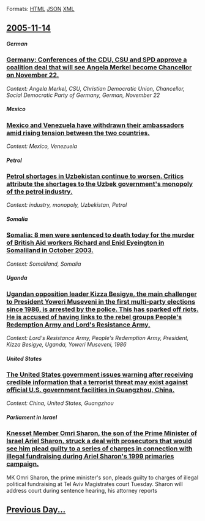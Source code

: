 
Formats: [HTML](2005/11/14/index.html)  [JSON](2005/11/14/index.json)  [XML](2005/11/14/index.xml)  

## [2005-11-14](/news/2005/11/14/index.md)

##### German
### [ Germany: Conferences of the CDU, CSU and SPD approve a coalition deal that will see Angela Merkel become Chancellor on November 22. ](/news/2005/11/14/germany-conferences-of-the-cdu-csu-and-spd-approve-a-coalition-deal-that-will-see-angela-merkel-become-chancellor-on-november-22.md)
_Context: Angela Merkel, CSU, Christian Democratic Union, Chancellor, Social Democratic Party of Germany, German, November 22_

##### Mexico
### [ Mexico and Venezuela have withdrawn their ambassadors amid rising tension between the two countries. ](/news/2005/11/14/mexico-and-venezuela-have-withdrawn-their-ambassadors-amid-rising-tension-between-the-two-countries.md)
_Context: Mexico, Venezuela_

##### Petrol
### [ Petrol shortages in Uzbekistan continue to worsen. Critics attribute the shortages to the Uzbek government's monopoly of the petrol industry. ](/news/2005/11/14/petrol-shortages-in-uzbekistan-continue-to-worsen-critics-attribute-the-shortages-to-the-uzbek-government-s-monopoly-of-the-petrol-industr.md)
_Context: industry, monopoly, Uzbekistan, Petrol_

##### Somalia
### [ Somalia: 8 men were sentenced to death today for the murder of British Aid workers Richard and Enid Eyeington in Somaliland in October 2003. ](/news/2005/11/14/somalia-8-men-were-sentenced-to-death-today-for-the-murder-of-british-aid-workers-richard-and-enid-eyeington-in-somaliland-in-october-2003.md)
_Context: Somaliland, Somalia_

##### Uganda
### [ Ugandan opposition leader Kizza Besigye, the main challenger to President Yoweri Museveni in the first multi-party elections since 1986, is arrested by the police. This has sparked off riots. He is accused of having links to the rebel groups People's Redemption Army and Lord's Resistance Army. ](/news/2005/11/14/ugandan-opposition-leader-kizza-besigye-the-main-challenger-to-president-yoweri-museveni-in-the-first-multi-party-elections-since-1986-is.md)
_Context: Lord's Resistance Army, People's Redemption Army, President, Kizza Besigye, Uganda, Yoweri Museveni, 1986_

##### United States
### [ The United States government issues warning after receiving credible information that a terrorist threat may exist against official U.S. government facilities in Guangzhou, China. ](/news/2005/11/14/the-united-states-government-issues-warning-after-receiving-credible-information-that-a-terrorist-threat-may-exist-against-official-u-s-go.md)
_Context: China, United States, Guangzhou_

##### Parliament in Israel
### [ Knesset Member Omri Sharon, the son of the Prime Minister of Israel Ariel Sharon, struck a deal with prosecutors that would see him plead guilty to a series of charges in connection with illegal fundraising during Ariel Sharon's 1999 primaries campaign. ](/news/2005/11/14/knesset-member-omri-sharon-the-son-of-the-prime-minister-of-israel-ariel-sharon-struck-a-deal-with-prosecutors-that-would-see-him-plead-g.md)
MK Omri Sharon, the prime minister&#39;s son, pleads guilty to charges of illegal political fundraising at Tel Aviv Magistrates court Tuesday. Sharon will address court during sentence hearing, his attorney reports 

## [Previous Day...](/news/2005/11/13/index.md)

